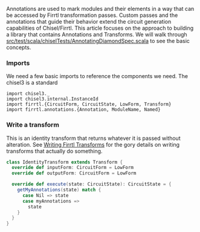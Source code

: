 Annotations are used to mark modules and their elements in a way that can be accessed by Firrtl transformation passes.  Custom passes and the annotations that guide their behavior extend the circuit generation capabilities of Chisel/Firrtl.  This article focuses on the approach to building a library that contains Annotations and Transforms.  We will walk through  [src/test/scala/chiselTests/AnnotatingDiamondSpec.scala](https://github.com/ucb-bar/chisel3/blob/master/src/test/scala/chiselTests/AnnotatingDiamondSpec.scala) to see the basic concepts.

### Imports
We need a few basic imports to reference the components we need.  The chisel3 is a standard 
```
import chisel3._
import chisel3.internal.InstanceId
import firrtl.{CircuitForm, CircuitState, LowForm, Transform}
import firrtl.annotations.{Annotation, ModuleName, Named}
```
### Write a transform
This is an identity transform that returns whatever it is passed without alteration.  See [Writing Firrtl Transforms](/ucb-bar/firrtl/wiki) for the gory details on writing transforms that actually do something.
```scala
class IdentityTransform extends Transform {
  override def inputForm: CircuitForm = LowForm
  override def outputForm: CircuitForm = LowForm

  override def execute(state: CircuitState): CircuitState = {
    getMyAnnotations(state) match {
      case Nil => state
      case myAnnotations =>
        state
    }
  }
}
```
